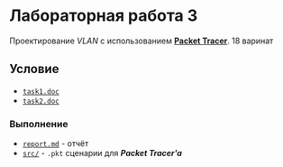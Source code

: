 # Лабораторная работа 3

Проектирование _VLAN_ с использованием
[**Packet Tracer**](https://en.wikipedia.org/wiki/Packet_Tracer). 18 варинат

## Условие

* [`task1.doc`](https://drapegnik.github.io/bsu/networks/lab3/task1.doc)
* [`task2.doc`](https://drapegnik.github.io/bsu/networks/lab3/task2.doc)

### Выполнение

* [`report.md`](https://github.com/drapegnik/bsu/tree/master/networks/lab3/report.md) -
  отчёт
* [`src/`](https://github.com/drapegnik/bsu/tree/master/networks/lab3/src) -
  `.pkt` сценарии для **_Packet Tracer'a_**
